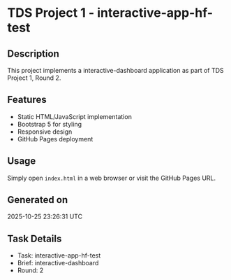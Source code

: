 # TDS Project 1 - interactive-app-hf-test

## Description
This project implements a interactive-dashboard application as part of TDS Project 1, Round 2.

## Features
- Static HTML/JavaScript implementation
- Bootstrap 5 for styling
- Responsive design
- GitHub Pages deployment

## Usage
Simply open `index.html` in a web browser or visit the GitHub Pages URL.

## Generated on
2025-10-25 23:26:31 UTC

## Task Details
- Task: interactive-app-hf-test
- Brief: interactive-dashboard
- Round: 2
